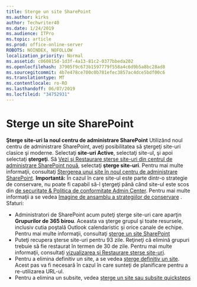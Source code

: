 ```yaml
---
title: Sterge un site SharePoint
ms.author: kirks
author: Techwriter40
ms.date: 1/24/2019
ms.audience: ITPro
ms.topic: article
ms.prod: office-online-server
ROBOTS: NOINDEX, NOFOLLOW
localization_priority: Normal
ms.assetid: c060815d-1d3f-4a13-81c2-0377bbeda202
ms.openlocfilehash: 37905f9c673b1597779f558a4c6d9b5a8bc28ad8
ms.sourcegitcommit: 4b7e478ce700c0b781efec3857ac4dce5bdf00c6
ms.translationtype: MT
ms.contentlocale: ro-RO
ms.lasthandoff: 06/07/2019
ms.locfileid: "34752931"
---
```

# <a name="delete-a-sharepoint-site"></a>Sterge un site SharePoint
**Şterge site-uri la noul centru de administrare SharePoint** Utilizând noul centru de administrare SharePoint, aveţi posibilitatea să ştergeţi site-uri clasice şi moderne. Selectaţi **site-uri Active**, selectaţi site-ul, şi apoi selectaţi **ştergeţi**. Să [Vezi şi Restaurare şterse site-uri din centrul de administrare SharePoint nouă](https://docs.microsoft.com/sharepoint/view-and-restore-deleted-sites-in-new-admin-center), selectaţi **şterge site-uri**. Pentru mai multe informaţii, consultaţi [Ştergerea unui site în noul centru de administrare SharePoint](https://docs.microsoft.com/sharepoint/delete-site-collection#delete-a-site-in-the-new-sharepoint-admin-center).
**Importantă:** În cazul în care site-ul este parte dintr-o strategie de conservare, nu poate fi capabil să-l ştergeţi până când site-ul este scos din [de securitate &amp; Politica de conformitate Admin Center](https://protection.office.com/?rfr=AdminCenter#/homepage). Pentru mai multe informaţii a se vedea [Imagine de ansamblu a strategiilor de conservare](https://docs.microsoft.com/office365/securitycompliance/retention-policies#content-in-onedrive-accounts-and-sharepoint-sites) . Sfaturi:
- Administratori de SharePoint acum puteţi şterge site-uri care aparţin **Grupurilor de 365 birou**. Aceasta va şterge grupul şi toate resursele, inclusiv cutia poştală Outlook calendaristic și orice canale de echipe. Pentru mai multe informaţii, consultaţi [şterge un site SharePoint](https://docs.microsoft.com/sharepoint/manage-sites-in-new-admin-center#delete-a-site)
- Puteţi recupera şterse site-uri pentru 93 zile. Reţineţi că elimină grupuri trebuie să fie restaurat în termen de 30 de zile. Pentru mai multe informaţii, consultaţi [vizualizarea şi Restaurare şterse site-uri](https://docs.microsoft.com/sharepoint/view-and-restore-deleted-sites-in-new-admin-center).
- Pentru a elimina definitiv un site, a se vedea [șterge definitiv un site](https://docs.microsoft.com/sharepoint/delete-site-collection#permanently-delete-a-site). Acest pas va fi necesară în cazul în care sunteţi de planificare pentru a re-utilizarea URL-ul. 
- Pentru a elimina un subsite, vedea [şterge un site sau subsite quicksteps](https://support.office.com/article/Delete-a-SharePoint-site-or-subsite-bc37b743-0cef-475e-9a8c-8fc4d40179fb#__bkmkshortcut)
